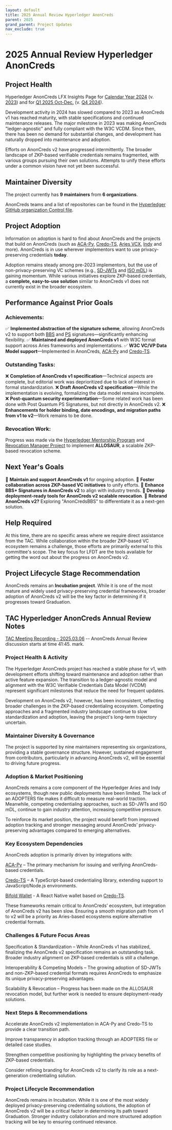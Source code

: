 ```yaml
---
layout: default
title: 2025 Annual Review Hyperledger AnonCreds
parent: 2025
grand_parent: Project Updates
nav_exclude: true
---
```


# 2025 Annual Review Hyperledger AnonCreds

## Project Health

Hyperledger AnonCreds LFX Insights Page for [Calendar Year 2024](https://insights.lfx.linuxfoundation.org/foundation/lf-decentralized-trust/overview/github?project=anoncreds&routedFrom=Github&dateFilters=2024-01-01%20to%202024-12-31&dateRange=2024-01-01%20to%202024-12-31&compare=PP&granularity=month&hideBots=true) (v. [2023](https://insights.lfx.linuxfoundation.org/foundation/lf-decentralized-trust/overview/github?project=anoncreds&routedFrom=Github&dateFilters=2023-01-01%20to%202023-12-31&dateRange=2023-01-01%20to%202023-12-31&compare=PP&granularity=month&hideBots=true))  and for [Q1 2025 Oct-Dec.](https://insights.lfx.linuxfoundation.org/foundation/lf-decentralized-trust/overview/github?project=anoncreds&routedFrom=Github&dateFilters=2024-10-01%20to%202024-12-31&dateRange=2024-10-01%20to%202024-12-31&compare=PP&granularity=month&hideBots=true) (v. [Q4 2024](https://insights.lfx.linuxfoundation.org/foundation/lf-decentralized-trust/overview/github?project=anoncreds&routedFrom=Github&dateFilters=2024-07-01%20to%202024-09-30&dateRange=2024-07-01%20to%202024-09-30&compare=PP&granularity=month&hideBots=true)).

Development activity in 2024 has slowed compared to 2023 as AnonCreds v1 has reached maturity, with stable specifications and continued maintenance releases. The major milestone in 2023 was making AnonCreds "ledger-agnostic" and fully compliant with the W3C VCDM. Since then, there has been no demand for substantial changes, and development has naturally dropped into maintenance and adoption.

Efforts on AnonCreds v2 have progressed intermittently. The broader landscape of ZKP-based verifiable credentials remains fragmented, with various groups pursuing their own solutions. Attempts to unify these efforts under a common vision have not yet been successful.

## Maintainer Diversity

The project currently has **9 maintainers** from **6 organizations**.

AnonCreds teams and a list of repositories can be found in the [Hyperledger GitHub organization Control file](https://github.com/hyperledger/governance/blob/main/access-control.yaml).

## Project Adoption

Information on adoption is hard to find about AnonCreds and the projects that build on AnonCreds (such as [ACA-Py], [Credo-TS], [Aries VCX], [Indy] and more). AnonCreds is in use wherever implementors want to use privacy-preserving credentials **today**.

[ACA-Py]: https://github.com/openwallet-foundation/acapy
[Credo-TS]: https://github.com/openwallet-foundation/credo-ts
[Aries VCX]: https://github.com/hyperledger/aries-vcx
[Indy]: https://github.com/hyperledger/indy

Adoption remains steady among pre-2023 implementors, but the use of non-privacy-preserving VC schemes (e.g., [SD-JWTs](https://datatracker.ietf.org/doc/draft-ietf-oauth-selective-disclosure-jwt/) and [ISO mDL](https://www.iso.org/standard/69084.html)) is gaining momentum. While various initiatives explore ZKP-based credentials, a **complete, easy-to-use solution** similar to AnonCreds v1 does not currently exist in the broader ecosystem.

## Performance Against Prior Goals

### **Achievements:**

✅ **Implemented abstraction of the signature scheme**, allowing AnonCreds v2 to support both [BBS](https://datatracker.ietf.org/doc/draft-irtf-cfrg-bbs-signatures/) and [PS](https://eprint.iacr.org/2015/525) signatures—significantly enhancing flexibility.
✅ **Maintained and deployed AnonCreds v1** with W3C format support across Aries frameworks and implementations.
✅ **W3C VC/VP Data Model support**—Implemented in AnonCreds, [ACA-Py] and [Credo-TS].

### **Outstanding Tasks:**

❌ **Completion of AnonCreds v1 specification**—Technical aspects are complete, but editorial work was deprioritized due to lack of interest in formal standardization.
❌ **Draft AnonCreds v2 specification**—While the implementation is evolving, formalizing the data model remains incomplete.
❌ **Post-quantum security experimentation**—Some related work has been done with Post Quantum PS Signatures, but not directly in AnonCreds v2.
❌ **Enhancements for holder binding, date encodings, and migration paths from v1 to v2**—Work remains to be done.

### **Revocation Work:**
Progress was made via the [Hyperledger Mentorship Program](https://lf-hyperledger.atlassian.net/wiki/display/INTERN) and [Revocation Manager Project](https://lf-hyperledger.atlassian.net/wiki/spaces/INTERN/pages/21960785/Hyperledger+AnonCreds+v2+ZKP-based+Credential+Revocation+Manager+Implementation) to implement **ALLOSAUR**, a scalable ZKP-based revocation scheme.

## Next Year's Goals

🔹 **Maintain and support AnonCreds v1** for ongoing adoption.
🔹 **Foster collaboration across ZKP-based VC initiatives** to unify efforts.
🔹 **Enhance BBS+ Signatures in AnonCreds v2** to align with industry trends.
🔹 **Develop deployment-ready tools for AnonCreds v2 scalable revocation**.
🔹 **Rebrand AnonCreds v2?** Exploring "AnonCredsBBS" to differentiate it as a next-gen solution.

## Help Required

At this time, there are no specific areas where we require direct assistance from the TAC. While collaboration within the broader ZKP-based VC ecosystem remains a challenge, those efforts are primarily external to this committee's scope. The key focus for LFDT are the tools available for getting the word out about the progress on AnonCreds v2.

## Project Lifecycle Stage Recommendation

AnonCreds remains an **Incubation project**. While it is one of the most mature and widely used privacy-preserving credential frameworks, broader adoption of AnonCreds v2 will be the key factor in determining if it progresses toward Graduation.

## TAC Hyperledger AnonCreds Annual Review Notes

[TAC Meeting Recording - 2025.03.06](https://zoom.us/rec/play/eq8yfXAkOWIPbqfjWAwmzsIPzRKDTXBoXY27NQReWGeLWuATDrIU7bQb6J0wgLvJPTwFtXKTnebWA0bG.AukIVgJR1j5hTz9G?accessLevel=meeting&canPlayFromShare=true&from=share_recording_detail&continueMode=true&componentName=rec-play&originRequestUrl=https%3A%2F%2Fzoom.us%2Frec%2Fshare%2FEWc7elJj8J5ulXwXZG8aOZuoQjK5ZNrb1beOs4CoJZuiFXq051wiks8wU3Dm8j-l.46-6EBHM5lY-RcRi) -- AnonCreds Annual Review discussion starts at time 41:45. mark.

### Project Health & Activity

The Hyperledger AnonCreds project has reached a stable phase for v1, with development efforts shifting toward maintenance and adoption rather than active feature expansion. The transition to a ledger-agnostic model and alignment with the W3C Verifiable Credentials Data Model (VCDM) represent significant milestones that reduce the need for frequent updates.

Development on AnonCreds v2, however, has been inconsistent, reflecting broader challenges in the ZKP-based credentialing ecosystem. Competing approaches and a fragmented industry landscape continue to slow standardization and adoption, leaving the project's long-term trajectory uncertain.

### Maintainer Diversity & Governance

The project is supported by nine maintainers representing six organizations, providing a stable governance structure. However, sustained engagement from contributors, particularly in advancing AnonCreds v2, will be essential to driving future progress.

### Adoption & Market Positioning

AnonCreds remains a core component of the Hyperledger Aries and Indy ecosystems, though new public deployments have been limited. The lack of an ADOPTERS file makes it difficult to measure real-world traction. Meanwhile, competing credentialing approaches, such as SD-JWTs and ISO mDL, continue to gain industry attention, increasing competitive pressure.

To reinforce its market position, the project would benefit from improved adoption tracking and stronger messaging around AnonCreds’ privacy-preserving advantages compared to emerging alternatives.

### Key Ecosystem Dependencies

AnonCreds adoption is primarily driven by integrations with:

[ACA-Py](https://github.com/openwallet-foundation/acapy) – The primary mechanism for issuing and verifying AnonCreds-based credentials.

[Credo-TS](https://github.com/openwallet-foundation/credo-ts) – A TypeScript-based credentialing library, extending support to JavaScript/Node.js environments.

[Bifold Wallet](https://github.com/openwallet-foundation/bifold-wallet) - A React Native wallet based on [Credo-TS](https://github.com/openwallet-foundation/credo-ts).

These frameworks remain critical to AnonCreds’ ecosystem, but integration of AnonCreds v2 has been slow. Ensuring a smooth migration path from v1 to v2 will be a priority as Aries-based ecosystems explore alternative credential formats.

### Challenges & Future Focus Areas

Specification & Standardization – While AnonCreds v1 has stabilized, finalizing the AnonCreds v2 specification remains an outstanding task. Broader industry alignment on ZKP-based credentials is still a challenge.

Interoperability & Competing Models – The growing adoption of SD-JWTs and non-ZKP-based credential formats requires AnonCreds to emphasize its unique privacy-preserving advantages.

Scalability & Revocation – Progress has been made on the ALLOSAUR revocation model, but further work is needed to ensure deployment-ready solutions.

### Next Steps & Recommendations

Accelerate AnonCreds v2 implementation in ACA-Py and Credo-TS to provide a clear transition path.

Improve transparency in adoption tracking through an ADOPTERS file or detailed case studies.

Strengthen competitive positioning by highlighting the privacy benefits of ZKP-based credentials.

Consider refining branding for AnonCreds v2 to clarify its role as a next-generation credentialing solution.

### Project Lifecycle Recommendation

AnonCreds remains in Incubation. While it is one of the most widely deployed privacy-preserving credentialing solutions, the adoption of AnonCreds v2 will be a critical factor in determining its path toward Graduation. Stronger industry collaboration and more structured adoption tracking will be key to ensuring continued relevance.

